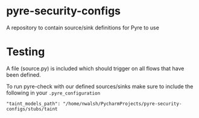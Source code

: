 # pyre-security-configs
A repository to contain source/sink definitions for Pyre to use

# Testing
A file (source.py) is included which should trigger on all flows that have been defined.

To run pyre-check with our defined sources/sinks make sure to include the following in your `.pyre_configuration`

```
"taint_models_path": "/home/nwalsh/PycharmProjects/pyre-security-configs/stubs/taint
```
